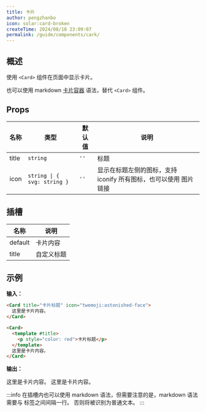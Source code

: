 ```yaml
---
title: 卡片
author: pengzhanbo
icon: solar:card-broken
createTime: 2024/08/18 23:09:07
permalink: /guide/components/cark/
---
```


## 概述

使用 `<Card>` 组件在页面中显示卡片。

也可以使用 markdown [卡片容器](/guide/markdown/advance/#卡片) 语法，替代 `<Card>` 组件。

## Props

| 名称  | 类型                        | 默认值 | 说明                                                             |
| ----- | --------------------------- | ------ | ---------------------------------------------------------------- |
| title | `string`                    | `''`   | 标题                                                             |
| icon  | `string \| { svg: string }` | `''`   | 显示在标题左侧的图标，支持 iconify 所有图标，也可以使用 图片链接 |

## 插槽

| 名称    | 说明       |
| ------- | ---------- |
| default | 卡片内容   |
| title   | 自定义标题 |

## 示例

**输入：**

```md :no-line-numbers
<Card title="卡片标题" icon="twemoji:astonished-face">
  这里是卡片内容。
</Card>

<Card>
  <template #title>
    <p style="color: red">卡片标题</p>
  </template>
  这里是卡片内容。
</Card>
```

**输出：**

<Card title="卡片标题" icon="twemoji:astonished-face">
  这里是卡片内容。
</Card>

<Card>
  <template #title>
    <p style="color: red;margin:0">卡片标题</p>
  </template>
  这里是卡片内容。
</Card>

:::info
在插槽内也可以使用 markdown 语法，但需要注意的是，markdown 语法需要与 标签之间间隔一行。
否则将被识别为普通文本。
:::
